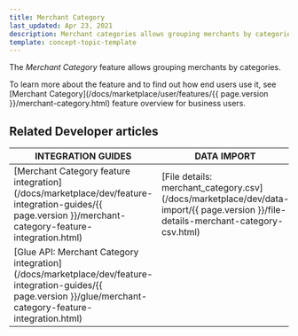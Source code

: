 ```yaml
---
title: Merchant Category
last_updated: Apr 23, 2021
description: Merchant categories allows grouping merchants by categories.
template: concept-topic-template
---
```


The *Merchant Category* feature allows grouping merchants by categories.

To learn more about the feature and to find out how end users use it, see [Merchant Category](/docs/marketplace/user/features/{{ page.version }}/merchant-category.html) feature overview for business users.

## Related Developer articles


|INTEGRATION GUIDES  |DATA IMPORT  |
|---------|---------|
| [Merchant Category feature integration](/docs/marketplace/dev/feature-integration-guides/{{ page.version }}/merchant-category-feature-integration.html)    |[File details: merchant_category.csv](/docs/marketplace/dev/data-import/{{ page.version }}/file-details-merchant-category-csv.html)        |
| [Glue API: Merchant Category integration](/docs/marketplace/dev/feature-integration-guides/{{ page.version }}/glue/merchant-category-feature-integration.html)    |         |
